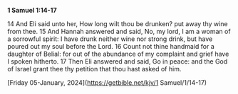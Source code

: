 **1 Samuel 1:14-17**

14 And Eli said unto her, How long wilt thou be drunken? put away thy wine from thee. 15 And Hannah answered and said, No, my lord, I am a woman of a sorrowful spirit: I have drunk neither wine nor strong drink, but have poured out my soul before the Lord. 16 Count not thine handmaid for a daughter of Belial: for out of the abundance of my complaint and grief have I spoken hitherto. 17 Then Eli answered and said, Go in peace: and the God of Israel grant thee thy petition that thou hast asked of him.

[Friday 05-January, 2024](https://getbible.net/kjv/1 Samuel/1/14-17)

